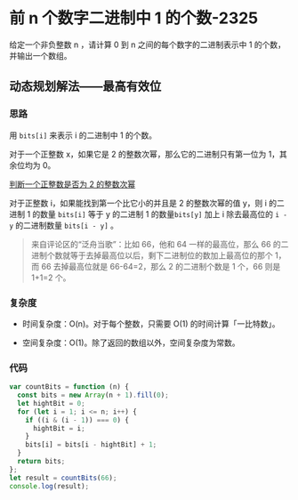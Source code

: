 <author-info date="1646964166173"></author-info>

# 前 n 个数字二进制中 1 的个数-2325

给定一个非负整数 n ，请计算 0 到 n 之间的每个数字的二进制表示中 1 的个数，并输出一个数组。

## 动态规划解法——最高有效位

### 思路

用 `bits[i]` 来表示 i 的二进制中 1 的个数。

对于一个正整数 x，如果它是 2 的整数次幂，那么它的二进制只有第一位为 1，其余位均为 0。

[判断一个正整数是否为 2 的整数次幂](/document/%E7%AE%97%E6%B3%95/%E7%AE%97%E6%B3%95%E8%AE%B0%E5%BD%95/%E5%88%A4%E6%96%AD%E4%B8%80%E4%B8%AA%E6%AD%A3%E6%95%B4%E6%95%B0%E6%98%AF%E5%90%A6%E4%B8%BA2%E7%9A%84%E6%95%B4%E6%95%B0%E6%AC%A1%E5%B9%82)

对于正整数 i，如果能找到第一个比它小的并且是 2 的整数次幂的值 y，则 i 的二进制 1 的数量 `bits[i]` 等于 y 的二进制 1 的数量`bits[y]` 加上 i 除去最高位的 `i - y` 的二进制数量 `bits[i - y]` 。

> 来自评论区的“泛舟当歌”：比如 66，他和 64 一样的最高位，那么 66 的二进制个数就等于去掉最高位以后，剩下二进制位的数加上最高位的那个 1，而 66 去掉最高位就是 66-64=2，那么 2 的二进制个数是 1 个，66 则是 1+1=2 个。

### 复杂度

- 时间复杂度：O(n)。对于每个整数，只需要 O(1) 的时间计算「一比特数」。

- 空间复杂度：O(1)。除了返回的数组以外，空间复杂度为常数。

### 代码

```js
var countBits = function (n) {
  const bits = new Array(n + 1).fill(0);
  let hightBit = 0;
  for (let i = 1; i <= n; i++) {
    if ((i & (i - 1)) === 0) {
      hightBit = i;
    }
    bits[i] = bits[i - hightBit] + 1;
  }
  return bits;
};
let result = countBits(66);
console.log(result);
```
